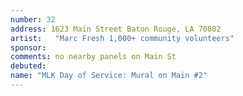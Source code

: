 ```yaml
---
number: 32
address: 1623 Main Street Baton Rouge, LA 70802
artist:   "Marc Fresh 1,000+ community volunteers"
sponsor:
comments: no nearby panels on Main St
debuted:
name: "MLK Day of Service: Mural on Main #2"
---
```

